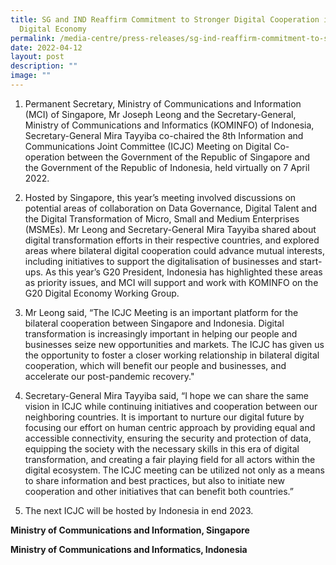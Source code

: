```yaml
---
title: SG and IND Reaffirm Commitment to Stronger Digital Cooperation in the
  Digital Economy
permalink: /media-centre/press-releases/sg-ind-reaffirm-commitment-to-stronger-digital-cooperation/
date: 2022-04-12
layout: post
description: ""
image: ""
---
```

1. Permanent Secretary, Ministry of Communications and Information (MCI) of Singapore, Mr Joseph Leong and the Secretary-General, Ministry of Communications and Informatics (KOMINFO) of Indonesia, Secretary-General Mira Tayyiba co-chaired the 8th Information and Communications Joint Committee (ICJC) Meeting on Digital Co-operation between the Government of the Republic of Singapore and the Government of the Republic of Indonesia, held virtually on 7 April 2022.

2. Hosted by Singapore, this year’s meeting involved discussions on potential areas of collaboration on Data Governance, Digital Talent and the Digital Transformation of Micro, Small and Medium Enterprises (MSMEs). Mr Leong and Secretary-General Mira Tayyiba shared about digital transformation efforts in their respective countries, and explored areas where bilateral digital cooperation could advance mutual interests, including initiatives to support the digitalisation of businesses and start-ups. As this year’s G20 President, Indonesia has highlighted these areas as priority issues, and MCI will support and work with KOMINFO on the G20 Digital Economy Working Group.

3. Mr Leong said, “The ICJC Meeting is an important platform for the bilateral cooperation between Singapore and Indonesia. Digital transformation is increasingly important in helping our people and businesses seize new opportunities and markets. The ICJC has given us the opportunity to foster a closer working relationship in bilateral digital cooperation, which will benefit our people and businesses, and accelerate our post-pandemic recovery."

4. Secretary-General Mira Tayyiba said, “I hope we can share the same vision in ICJC while continuing initiatives and cooperation between our neighboring countries. It is important to nurture our digital future by focusing our effort on human centric approach by providing equal and accessible connectivity, ensuring the security and protection of data, equipping the society with the necessary skills in this era of digital transformation, and creating a fair playing field for all actors within the digital ecosystem. The ICJC meeting can be utilized not only as a means to share information and best practices, but also to initiate new cooperation and other initiatives that can benefit both countries.”

5. The next ICJC will be hosted by Indonesia in end 2023.

**Ministry of Communications and Information, Singapore**

**Ministry of Communications and Informatics, Indonesia**
